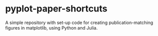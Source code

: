 # pyplot-paper-shortcuts
A simple repository with set-up code for creating publication-matching figures in matplotlib, using Python and Julia.

